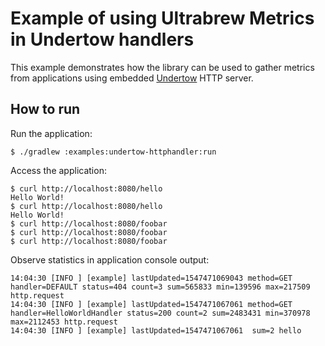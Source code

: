 # Example of using Ultrabrew Metrics in Undertow handlers

This example demonstrates how the library can be used to gather metrics from applications using
embedded [Undertow](http://undertow.io) HTTP server.

## How to run

Run the application:
```
$ ./gradlew :examples:undertow-httphandler:run
```

Access the application:

```
$ curl http://localhost:8080/hello
Hello World!
$ curl http://localhost:8080/hello
Hello World!
$ curl http://localhost:8080/foobar
$ curl http://localhost:8080/foobar
$ curl http://localhost:8080/foobar
```

Observe statistics in application console output:

```
14:04:30 [INFO ] [example] lastUpdated=1547471069043 method=GET handler=DEFAULT status=404 count=3 sum=565833 min=139596 max=217509 http.request
14:04:30 [INFO ] [example] lastUpdated=1547471067061 method=GET handler=HelloWorldHandler status=200 count=2 sum=2483431 min=370978 max=2112453 http.request
14:04:30 [INFO ] [example] lastUpdated=1547471067061  sum=2 hello
```